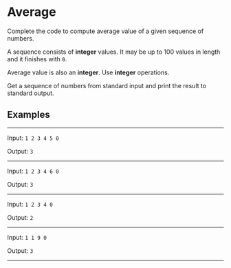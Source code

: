 # Average

Complete the code to compute average value of a given sequence of numbers.

A sequence consists of **integer** values. It may be up to 100 values in length and it finishes with `0`.

Average value is also an **integer**. Use **integer** operations.

Get a sequence of numbers from standard input and print the result to standard output.

## Examples

---
Input: `1 2 3 4 5 0`

Output: `3`

---
Input: `1 2 3 4 6 0`

Output: `3`

---
Input: `1 2 3 4 0 `

Output: `2`

---
Input: `1 1 9 0`

Output: `3`

---
